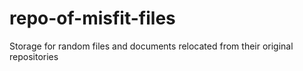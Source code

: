 # repo-of-misfit-files
Storage for random files and documents relocated from their original repositories
